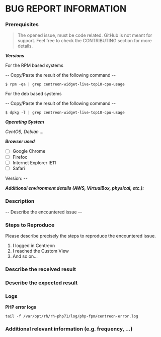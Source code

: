 <!--

Centreon's Code of Conduct must be respected when opening any issue. (https://github.com/centreon/centreon/blob/master/CODE_OF_CONDUCT.md)

If you want to ask a question feel free to use on of those ressources
slack: https://centreon.github.io/register-slack

If you are reporting a new issue, make sure that we do not have any duplicates already open. You 
can ensure this by searching the issue list for this repository. If there is a duplicate, please 
close your issue and add a comment linking to the existing issue instead.

If you think that your problem is a bug, please add a description organized like the BUG REPORT 
INFORMATION shown below. If you can't provide all this information, it's possible that we will not 
be able to debug and fix your problem, and so we will be forced to close the issue. Nevertheless,
you will be able to provide more information later in order to re-open the issue.

When we need more information, we will reply in order to request it. If you do not answer
in the next 30 days, the ticket will be automaticaly closed.

Please describe your issue in English.
-->

# BUG REPORT INFORMATION

### Prerequisites

> The opened issue, must be code related. GitHub is not meant for support. Feel free to check the CONTRIBUTING section for more details.

***Versions***

For the RPM based systems

-- Copy/Paste the result of the following command --
```
$ rpm -qa | grep centreon-widget-live-top10-cpu-usage
```

For the deb based systems

-- Copy/Paste the result of the following command --
```
$ dpkg -l | grep centreon-widget-live-top10-cpu-usage
```
***Operating System***

*CentOS, Debian ...*

***Browser used***

- [ ] Google Chrome
- [ ] Firefox
- [ ] Internet Explorer IE11
- [ ] Safari

Version: --

***Additional environment details (AWS, VirtualBox, physical, etc.):***

### Description

-- Describe the encountered issue --

### Steps to Reproduce

Please describe precisely the steps to reproduce the encountered issue.

1. I logged in Centreon
2. I reached the Custom View
3. And so on...

### Describe the received result

### Describe the expected result

### Logs

**PHP error logs**

```
tail -f /var/opt/rh/rh-php71/log/php-fpm/centreon-error.log
```

### Additional relevant information (e.g. frequency, ...)
